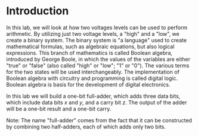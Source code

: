 # Introduction

In this lab, we will look at how two voltages levels can be used to perform
arithmetic. By utilizing just two voltage levels, a "high" and a "low", we
create a binary system. The binary system is "a language" used to create
mathematical formulas, such as algebraic equations, but also logical
expressions. This branch of mathematics is called Boolean algebra, introduced
by George Boole, in which the values of the variables are either "true" or
"false" (also called "high" or "low"; "1" or "0"). The various terms for the
two states will be used interchangeably. The implementation of Boolean algebra
with circuitry and programming is called digital logic. Boolean algebra is
basis for the development of digital electronics.

In this lab we will build a one-bit full-adder, which adds three data bits,
which include data bits $x$ and $y$, and a carry bit $z$. The output of the
adder will be a one-bit result and a one-bit carry.

Note: The name "full-adder" comes from the fact that it can be constructed by
combining two half-adders, each of which adds only two bits.
